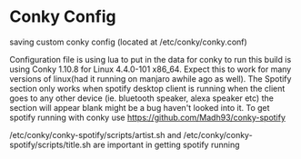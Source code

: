 # Conky Config
saving custom conky config (located at /etc/conky/conky.conf)

Configuration file is using lua to put in the data for conky to run this build is using Conky 1.10.8 for Linux 4.4.0-101 x86_64. Expect this to work for many versions of linux(had it running on manjaro awhile ago as well). The Spotify section only works when spotify desktop client is running when the client goes to any other device (ie. bluetooth speaker, alexa speaker etc) the section will appear blank might be a bug haven't looked into it. To get spotify running with conky use https://github.com/Madh93/conky-spotify

/etc/conky/conky-spotify/scripts/artist.sh and /etc/conky/conky-spotify/scripts/title.sh
are important in getting spotify running
